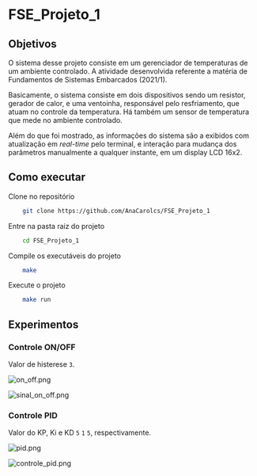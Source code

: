 # FSE_Projeto_1

## Objetivos

O sistema desse projeto consiste em um gerenciador de temperaturas de um ambiente controlado. A atividade desenvolvida referente a matéria de Fundamentos de Sistemas Embarcados (2021/1).

Basicamente, o sistema consiste em dois dispositivos sendo um resistor, gerador de calor, e uma ventoinha, responsável pelo resfriamento, que atuam no controle da temperatura. Há também um sensor de temperatura que mede no ambiente controlado.

Além do que foi mostrado, as informações do sistema são a exibidos com atualização em _real-time_ pelo terminal, e interação para mudança dos parâmetros manualmente a qualquer instante, em um display LCD 16x2.

## Como executar

Clone no repositório

```bash
    git clone https://github.com/AnaCarolcs/FSE_Projeto_1
```

Entre na pasta raiz do projeto

```bash
    cd FSE_Projeto_1
```

Compile os executáveis do projeto

```bash
    make
```

Execute o projeto

```bash
    make run
```

## Experimentos

### Controle ON/OFF

Valor de histerese `3`.

![on_off.png](https://docs.google.com/spreadsheets/d/e/2PACX-1vSl_q5NdeuQx7zzj43D8lOXQEKT8P0jqnp-pyYI-rpD4423rluhdqZrvL8pRi3zFcysVpE0m3srYZmg/pubchart?oid=1160284950&format=image)

![sinal_on_off.png](https://docs.google.com/spreadsheets/d/e/2PACX-1vSl_q5NdeuQx7zzj43D8lOXQEKT8P0jqnp-pyYI-rpD4423rluhdqZrvL8pRi3zFcysVpE0m3srYZmg/pubchart?oid=120642933&format=image)

### Controle PID

Valor do KP, Ki e KD `5` `1` `5`, respectivamente.

![pid.png](https://docs.google.com/spreadsheets/d/e/2PACX-1vSl_q5NdeuQx7zzj43D8lOXQEKT8P0jqnp-pyYI-rpD4423rluhdqZrvL8pRi3zFcysVpE0m3srYZmg/pubchart?oid=1527430408&format=image)

![controle_pid.png](https://docs.google.com/spreadsheets/d/e/2PACX-1vSl_q5NdeuQx7zzj43D8lOXQEKT8P0jqnp-pyYI-rpD4423rluhdqZrvL8pRi3zFcysVpE0m3srYZmg/pubchart?oid=529823526&format=image)
